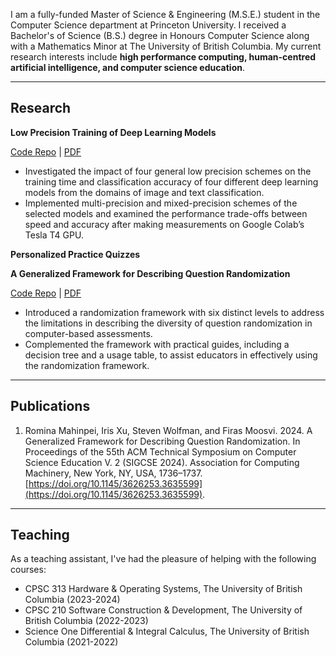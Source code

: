 I am a fully-funded Master of Science & Engineering (M.S.E.) student in the Computer Science department at Princeton University. 
I received a Bachelor's of Science (B.S.) degree in Honours Computer Science along with a Mathematics Minor at The University of British Columbia. 
My current research interests include **high performance computing, human-centred artificial intelligence, and computer science education**.

--------------
## Research
**Low Precision Training of Deep Learning Models**

[Code Repo](https://github.com/rmahinpei/low-precision-deep-learning) | [PDF](https://github.com/rmahinpei/low-precision-deep-learning/blob/main/docs/report.pdf)
- Investigated the impact of four general low precision schemes on the training time and classification accuracy of four different deep learning models from the domains of image and text classification.
- Implemented multi-precision and mixed-precision schemes of the selected models and examined the performance trade-offs between speed and accuracy after making measurements on Google Colab’s Tesla T4 GPU.


**Personalized Practice Quizzes**


**A Generalized Framework for Describing Question Randomization**

[Code Repo](https://github.com/open-resources/randomization_framework/tree/main) | [PDF](https://dl.acm.org/doi/10.1145/3626253.3635599)
- Introduced a randomization framework with six distinct levels to address the limitations in describing the diversity of question randomization in computer-based assessments.
- Complemented the framework with practical guides, including a decision tree and a usage table, to assist educators in effectively using the randomization framework.

--------------
## Publications
1. Romina Mahinpei, Iris Xu, Steven Wolfman, and Firas Moosvi. 2024. A Generalized Framework for Describing Question Randomization. In Proceedings of the 55th ACM Technical Symposium on Computer Science Education V. 2 (SIGCSE 2024). Association for Computing Machinery, New York, NY, USA, 1736–1737. [https://doi.org/10.1145/3626253.3635599](https://doi.org/10.1145/3626253.3635599).

--------------
## Teaching
As a teaching assistant, I've had the pleasure of helping with the following courses:
- CPSC 313 Hardware & Operating Systems, The University of British Columbia (2023-2024)
- CPSC 210 Software Construction & Development, The University of British Columbia (2022-2023)
- Science One Differential & Integral Calculus, The University of British Columbia (2021-2022)


